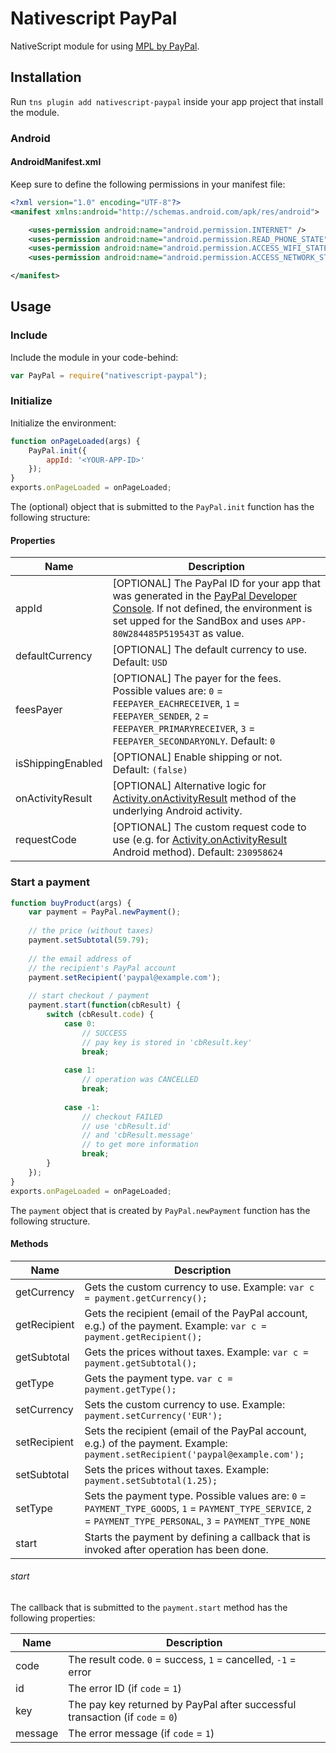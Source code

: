 # Nativescript PayPal

NativeScript module for using [MPL by PayPal](https://developer.paypal.com/docs/classic/mobile/gs_MPL/).

## Installation

Run `tns plugin add nativescript-paypal` inside your app project that install the module.

### Android

#### AndroidManifest.xml

Keep sure to define the following permissions in your manifest file:

```xml
<?xml version="1.0" encoding="UTF-8"?>
<manifest xmlns:android="http://schemas.android.com/apk/res/android">

    <uses-permission android:name="android.permission.INTERNET" />
    <uses-permission android:name="android.permission.READ_PHONE_STATE" />
    <uses-permission android:name="android.permission.ACCESS_WIFI_STATE"/>
    <uses-permission android:name="android.permission.ACCESS_NETWORK_STATE"/>

</manifest>
```

## Usage

### Include

Include the module in your code-behind:

```javascript
var PayPal = require("nativescript-paypal");
```

### Initialize

Initialize the environment:

```javascript
function onPageLoaded(args) {
    PayPal.init({
        appId: '<YOUR-APP-ID>'
    });
}
exports.onPageLoaded = onPageLoaded;
```

The (optional) object that is submitted to the `PayPal.init` function has the following structure:

#### Properties

| Name  | Description  |
| ----- | ----------- |
| appId  | [OPTIONAL] The PayPal ID for your app that was generated in the [PayPal Developer Console](https://developer.paypal.com/developer/applications/). If not defined, the environment is set upped for the SandBox and uses `APP-80W284485P519543T` as value.  |
| defaultCurrency  | [OPTIONAL] The default currency to use. Default: `USD`  |
| feesPayer  | [OPTIONAL] The payer for the fees. Possible values are: `0` = `FEEPAYER_EACHRECEIVER`, `1` = `FEEPAYER_SENDER`, `2` = `FEEPAYER_PRIMARYRECEIVER`, `3` = `FEEPAYER_SECONDARYONLY`.  Default: `0`  |
| isShippingEnabled  | [OPTIONAL] Enable shipping or not. Default: `(false)`  |
| onActivityResult  | [OPTIONAL] Alternative logic for [Activity.onActivityResult](http://developer.android.com/reference/android/app/Activity.html#onActivityResult%28int,%20int,%20android.content.Intent%29) method of the underlying Android activity. |
| requestCode  | [OPTIONAL] The custom request code to use (e.g. for [Activity.onActivityResult](http://developer.android.com/reference/android/app/Activity.html#onActivityResult%28int,%20int,%20android.content.Intent%29) Android method). Default: `230958624`  |

### Start a payment

```javascript
function buyProduct(args) {
    var payment = PayPal.newPayment();
    
    // the price (without taxes)
    payment.setSubtotal(59.79);
    
    // the email address of
    // the recipient's PayPal account
    payment.setRecipient('paypal@example.com');
    
    // start checkout / payment
    payment.start(function(cbResult) {
        switch (cbResult.code) {
            case 0:
                // SUCCESS
                // pay key is stored in 'cbResult.key'
                break;
                
            case 1:
                // operation was CANCELLED
                break;
                
            case -1:
                // checkout FAILED
                // use 'cbResult.id'
                // and 'cbResult.message'
                // to get more information
                break;
        }
    });
}
exports.onPageLoaded = onPageLoaded;
```

The `payment` object that is created by `PayPal.newPayment` function has the following structure.

#### Methods

| Name  | Description  |
| ----- | ----------- |
| getCurrency | Gets the custom currency to use. Example: `var c = payment.getCurrency();` |
| getRecipient | Gets the recipient (email of the PayPal account, e.g.) of the payment. Example: `var c = payment.getRecipient();` |
| getSubtotal | Gets the prices without taxes. Example: `var c = payment.getSubtotal();` |
| getType | Gets the payment type. `var c = payment.getType();` |
| setCurrency | Sets the custom currency to use. Example: `payment.setCurrency('EUR');` |
| setRecipient | Sets the recipient (email of the PayPal account, e.g.) of the payment. Example: `payment.setRecipient('paypal@example.com');` |
| setSubtotal | Sets the prices without taxes. Example: `payment.setSubtotal(1.25);` |
| setType | Sets the payment type. Possible values are: `0` = `PAYMENT_TYPE_GOODS`, `1` = `PAYMENT_TYPE_SERVICE`, `2` = `PAYMENT_TYPE_PERSONAL`, `3` = `PAYMENT_TYPE_NONE`  |
| start | Starts the payment by defining a callback that is invoked after operation has been done.  |

###### start

The callback that is submitted to the `payment.start` method has the following properties:

| Name  | Description  |
| ----- | ----------- |
| code | The result code. `0` = success, `1` = cancelled, `-1` = error |
| id | The error ID (if `code` = `1`) |
| key | The pay key returned by PayPal after successful transaction (if `code` = `0`) |
| message | The error message (if `code` = `1`) |

